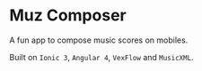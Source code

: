 # Muz Composer
A fun app to compose music scores on mobiles.

Built on `Ionic 3`, `Angular 4`, `VexFlow` and `MusicXML`.